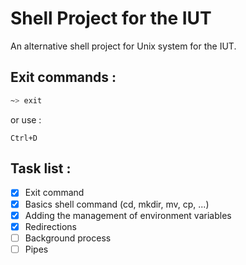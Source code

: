 # Shell Project for the IUT

  An alternative shell project for Unix system for the IUT.

## Exit commands :

  ```bash
  ~> exit
  ```
  or use :
  ```
  Ctrl+D
  ```

## Task list :
  - [x] Exit command
  - [x] Basics shell command (cd, mkdir, mv, cp, ...)
  - [x] Adding the management of environment variables
  - [x] Redirections
  - [ ] Background process
  - [ ] Pipes
